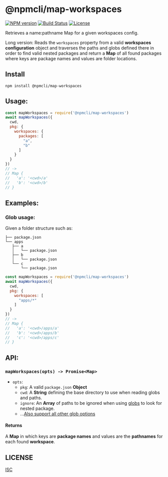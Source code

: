 # @npmcli/map-workspaces

[![NPM version](https://img.shields.io/npm/v/@npmcli/map-workspaces)](https://www.npmjs.com/package/@npmcli/map-workspaces)
[![Build Status](https://img.shields.io/github/actions/workflow/status/npm/map-workspaces/ci.yml?branch=main)](https://github.com/npm/map-workspaces)
[![License](https://img.shields.io/npm/l/@npmcli/map-workspaces)](https://github.com/npm/map-workspaces/blob/main/LICENSE.md)

Retrieves a name:pathname Map for a given workspaces config.

Long version: Reads the `workspaces` property from a valid **workspaces configuration** object and traverses the paths and globs defined there in order to find valid nested packages and return a **Map** of all found packages where keys are package names and values are folder locations.

## Install

`npm install @npmcli/map-workspaces`

## Usage:

```js
const mapWorkspaces = require('@npmcli/map-workspaces')
await mapWorkspaces({
  cwd,
  pkg: {
    workspaces: {
      packages: [
        "a",
        "b"
      ]
    }
  }
})
// ->
// Map {
//   'a': '<cwd>/a'
//   'b': '<cwd>/b'
// }
```

## Examples:

### Glob usage:

Given a folder structure such as:

```
├── package.json
└── apps
   ├── a
   │   └── package.json
   ├── b
   │   └── package.json
   └── c
       └── package.json
```

```js
const mapWorkspaces = require('@npmcli/map-workspaces')
await mapWorkspaces({
  cwd,
  pkg: {
    workspaces: [
      "apps/*"
    ]
  }
})
// ->
// Map {
//   'a': '<cwd>/apps/a'
//   'b': '<cwd>/apps/b'
//   'c': '<cwd>/apps/c'
// }
```

## API:

### `mapWorkspaces(opts) -> Promise<Map>`

- `opts`:
  - `pkg`: A valid `package.json` **Object**
  - `cwd`: A **String** defining the base directory to use when reading globs and paths.
  - `ignore`: An **Array** of paths to be ignored when using [globs](https://www.npmjs.com/package/glob) to look for nested package.
  - ...[Also support all other glob options](https://www.npmjs.com/package/glob#options)

#### Returns

A **Map** in which keys are **package names** and values are the **pathnames** for each found **workspace**.

## LICENSE

[ISC](./LICENSE)

